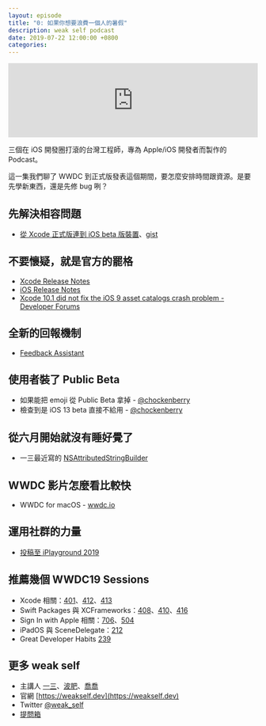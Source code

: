```yaml
---
layout: episode
title: "0: 如果你想要浪費一個人的暑假"
description: weak self podcast
date: 2019-07-22 12:00:00 +0800
categories: 
---
```

<iframe src="https://www.listennotes.com/embedded/e/48fc9b457ca64a859f197b919e662acd/" width="100%" style="width: 1px; min-width: 100%;" frameborder="0" scrolling="no"></iframe>

三個在 iOS 開發圈打滾的台灣工程師，專為 Apple/iOS 開發者而製作的 Podcast。

這一集我們聊了 WWDC 到正式版發表這個期間，要怎麼安排時間跟資源。是要先學新東西，還是先修 bug 咧？

## 先解決相容問題
* [從 Xcode 正式版連到 iOS beta 版裝置](https://medium.com/@ethanhuang13/從正式版-xcode-連到-beta-版裝置開發-d4a137c91618)、[gist](https://gist.github.com/ethanhuang13/b9b4b875db9b49a124e2af194b97be68)

## 不要懷疑，就是官方的罷格
* [Xcode Release Notes](https://developer.apple.com/documentation/xcode_release_notes)
* [iOS Release Notes](https://developer.apple.com/documentation/ios_ipados_release_notes)
* [Xcode 10.1 did not fix the iOS 9 asset catalogs crash problem - Developer Forums](https://forums.developer.apple.com/thread/110393)

## 全新的回報機制
* [Feedback Assistant](https://feedbackassistant.apple.com/welcome)

## 使用者裝了 Public Beta

* 如果能把 emoji 從 Public Beta 拿掉 - [@chockenberry](https://twitter.com/chockenberry/status/1148661077841862656?s=20)
* 檢查到是 iOS 13 beta 直接不給用 - [@chockenberry](https://twitter.com/chockenberry/status/1148663467596865537)

## 從六月開始就沒有睡好覺了
* 一三最近寫的 [NSAttributedStringBuilder](https://github.com/ethanhuang13/NSAttributedStringBuilder)

## WWDC 影片怎麼看比較快
* WWDC for macOS - [wwdc.io](https://wwdc.io)

## 運用社群的力量
* [投稿至 iPlayground 2019](http://cfp.iplayground.io/events/iplayground_2019)

## 推薦幾個 WWDC19 Sessions

* Xcode 相關：[401](https://developer.apple.com/wwdc19/401)、[412](https://developer.apple.com/wwdc19/412)、[413](https://developer.apple.com/wwdc19/413)
* Swift Packages 與 XCFrameworks：[408](https://developer.apple.com/wwdc19/408)、[410](https://developer.apple.com/wwdc19/410)、[416](https://developer.apple.com/wwdc19/416)
* Sign In with Apple 相關：[706](https://developer.apple.com/wwdc19/706)、[504](https://developer.apple.com/wwdc19/504)
* iPadOS 與 SceneDelegate：[212](https://developer.apple.com/wwdc19/212)
* Great Developer Habits [239](https://developer.apple.com/wwdc19/239)

## 更多 weak self

* 主講人 [一三](https://twitter.com/@ethanhuang13)、[波肥](https://twitter.com/@PofatTseng)、[喬喬](https://twitter.com/@joe_trash_talk)
* 官網 [https://weakself.dev](https://weakself.dev)
* Twitter [@weak_self](https://twitter.com/weak_self)
* [提問箱](https://peing.net/zh-TW/weak_self)